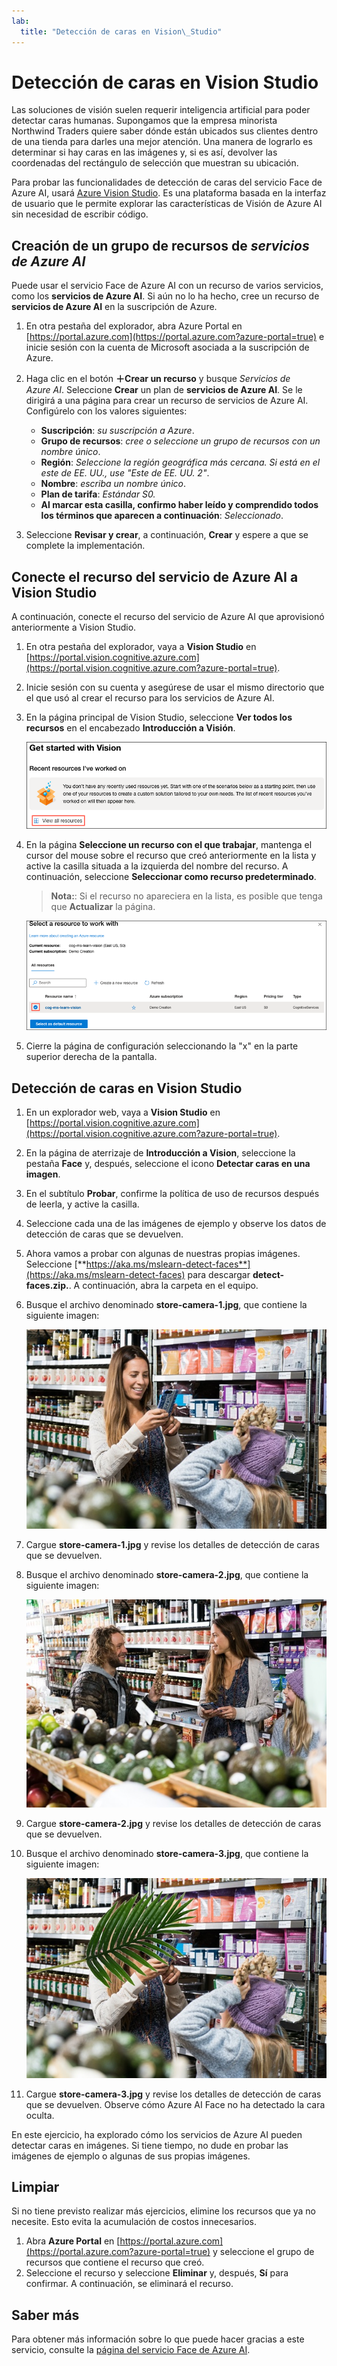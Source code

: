 ```yaml
---
lab:
  title: "Detección de caras en Vision\_Studio"
---
```


# Detección de caras en Vision Studio

Las soluciones de visión suelen requerir inteligencia artificial para poder detectar caras humanas. Supongamos que la empresa minorista Northwind Traders quiere saber dónde están ubicados sus clientes dentro de una tienda para darles una mejor atención. Una manera de lograrlo es determinar si hay caras en las imágenes y, si es así, devolver las coordenadas del rectángulo de selección que muestran su ubicación.

Para probar las funcionalidades de detección de caras del servicio Face de Azure AI, usará [Azure Vision Studio](https://portal.vision.cognitive.azure.com/). Es una plataforma basada en la interfaz de usuario que le permite explorar las características de Visión de Azure AI sin necesidad de escribir código.

## Creación de un grupo de recursos de *servicios de Azure AI*

Puede usar el servicio Face de Azure AI con un recurso de varios servicios, como los **servicios de Azure AI**. Si aún no lo ha hecho, cree un recurso de **servicios de Azure AI** en la suscripción de Azure.

1. En otra pestaña del explorador, abra Azure Portal en [https://portal.azure.com](https://portal.azure.com?azure-portal=true) e inicie sesión con la cuenta de Microsoft asociada a la suscripción de Azure.

1. Haga clic en el botón **&#65291;Crear un recurso** y busque *Servicios de Azure AI*. Seleccione **Crear** un plan de **servicios de Azure AI**. Se le dirigirá a una página para crear un recurso de servicios de Azure AI. Configúrelo con los valores siguientes:
    - **Suscripción**: *su suscripción a Azure*.
    - **Grupo de recursos**: *cree o seleccione un grupo de recursos con un nombre único*.
    - **Región**: *Seleccione la región geográfica más cercana. Si está en el este de EE. UU., use "Este de EE. UU. 2"*.
    - **Nombre**: *escriba un nombre único*.
    - **Plan de tarifa**: *Estándar S0.*
    - **Al marcar esta casilla, confirmo haber leído y comprendido todos los términos que aparecen a continuación**: *Seleccionado*.

1. Seleccione **Revisar y crear**, a continuación, **Crear** y espere a que se complete la implementación.

## Conecte el recurso del servicio de Azure AI a Vision Studio

A continuación, conecte el recurso del servicio de Azure AI que aprovisionó anteriormente a Vision Studio.

1. En otra pestaña del explorador, vaya a **Vision Studio** en [https://portal.vision.cognitive.azure.com](https://portal.vision.cognitive.azure.com?azure-portal=true).

1. Inicie sesión con su cuenta y asegúrese de usar el mismo directorio que el que usó al crear el recurso para los servicios de Azure AI.

1. En la página principal de Vision Studio, seleccione **Ver todos los recursos** en el encabezado **Introducción a Visión**.

    ![El vínculo del recurso Ver todo está resaltado en Introducción a Visión en Vision Studio.](./media/analyze-images-vision/vision-resources.png)

1. En la página **Seleccione un recurso con el que trabajar**, mantenga el cursor del mouse sobre el recurso que creó anteriormente en la lista y active la casilla situada a la izquierda del nombre del recurso. A continuación, seleccione **Seleccionar como recurso predeterminado**.

    > **Nota:**: Si el recurso no apareciera en la lista, es posible que tenga que **Actualizar** la página.

    ![Se muestra el cuadro de diálogo Seleccionar un recurso con el que trabajar con el recurso de Cognitive Services cog-ms-learn-vision-SUFFIX resaltado y activado. El botón Seleccionar como recurso predeterminado está resaltado.](./media/analyze-images-vision/default-resource.png)

1. Cierre la página de configuración seleccionando la "x" en la parte superior derecha de la pantalla.

## Detección de caras en Vision Studio 

1. En un explorador web, vaya a **Vision Studio** en [https://portal.vision.cognitive.azure.com](https://portal.vision.cognitive.azure.com?azure-portal=true).

1. En la página de aterrizaje de **Introducción a Vision**, seleccione la pestaña **Face** y, después, seleccione el icono **Detectar caras en una imagen**.

1. En el subtítulo **Probar**, confirme la política de uso de recursos después de leerla, y active la casilla.  

1. Seleccione cada una de las imágenes de ejemplo y observe los datos de detección de caras que se devuelven.

1. Ahora vamos a probar con algunas de nuestras propias imágenes. Seleccione [**https://aka.ms/mslearn-detect-faces**](https://aka.ms/mslearn-detect-faces) para descargar **detect-faces.zip.**. A continuación, abra la carpeta en el equipo.

1. Busque el archivo denominado **store-camera-1.jpg**, que contiene la siguiente imagen:

    ![Una imagen de las personas de una tienda.](./media/create-face-solutions/store-camera-1.jpg)

1. Cargue **store-camera-1.jpg** y revise los detalles de detección de caras que se devuelven.

1. Busque el archivo denominado **store-camera-2.jpg**, que contiene la siguiente imagen:

    ![Imagen de más personas en una tienda.](./media/create-face-solutions/store-camera-2.jpg)

1. Cargue **store-camera-2.jpg** y revise los detalles de detección de caras que se devuelven.

1. Busque el archivo denominado **store-camera-3.jpg**, que contiene la siguiente imagen:

    ![Una imagen de la gente en una tienda con una planta ocultando una cara.](./media/create-face-solutions/store-camera-3.jpg)

1. Cargue **store-camera-3.jpg** y revise los detalles de detección de caras que se devuelven. Observe cómo Azure AI Face no ha detectado la cara oculta.

En este ejercicio, ha explorado cómo los servicios de Azure AI pueden detectar caras en imágenes. Si tiene tiempo, no dude en probar las imágenes de ejemplo o algunas de sus propias imágenes.

## Limpiar

Si no tiene previsto realizar más ejercicios, elimine los recursos que ya no necesite. Esto evita la acumulación de costos innecesarios.

1. Abra **Azure Portal** en [https://portal.azure.com](https://portal.azure.com?azure-portal=true) y seleccione el grupo de recursos que contiene el recurso que creó.
1. Seleccione el recurso y seleccione **Eliminar** y, después, **Sí** para confirmar. A continuación, se eliminará el recurso.

## Saber más

Para obtener más información sobre lo que puede hacer gracias a este servicio, consulte la [página del servicio Face de Azure AI](https://learn.microsoft.com/azure/ai-services/computer-vision/overview-identity).
